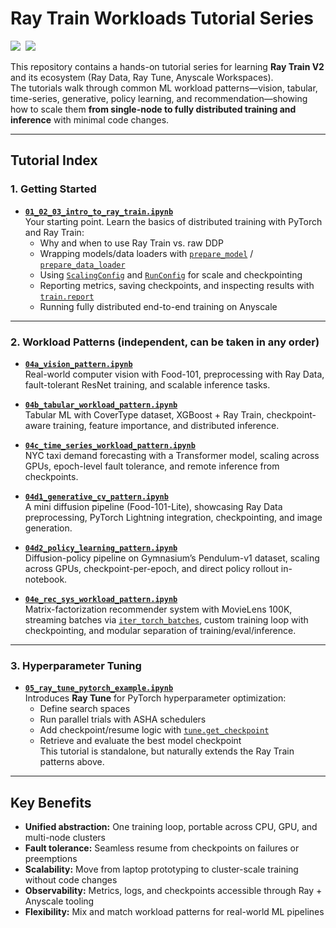# Ray Train Workloads Tutorial Series

<div align="left">
<a target="_blank" href="https://console.anyscale.com/"><img src="https://img.shields.io/badge/🚀 Run_on-Anyscale-9hf"></a>&nbsp;
<a href="https://github.com/ray-project/ray" role="button"><img src="https://img.shields.io/static/v1?label=&amp;message=View%20On%20GitHub&amp;color=586069&amp;logo=github&amp;labelColor=2f363d"></a>&nbsp;
</div>

This repository contains a hands-on tutorial series for learning **Ray Train V2** and its ecosystem (Ray Data, Ray Tune, Anyscale Workspaces).  
The tutorials walk through common ML workload patterns—vision, tabular, time-series, generative, policy learning, and recommendation—showing how to scale them **from single-node to fully distributed training and inference** with minimal code changes.

---

## Tutorial Index

### 1. Getting Started
- [**`01_02_03_intro_to_ray_train.ipynb`**](https://github.com/ray-project/ray/blob/master/doc/source/ray-overview/examples/ray_train_workloads/notebooks/01_02_03_intro_to_ray_train.ipynb)  
  Your starting point. Learn the basics of distributed training with PyTorch and Ray Train:
  - Why and when to use Ray Train vs. raw DDP  
  - Wrapping models/data loaders with [`prepare_model`](https://docs.ray.io/en/latest/train/api/doc/ray.train.torch.prepare_model.html) / [`prepare_data_loader`](https://docs.ray.io/en/latest/train/api/doc/ray.train.torch.prepare_data_loader.html)  
  - Using [`ScalingConfig`](https://docs.ray.io/en/latest/train/api/doc/ray.train.ScalingConfig.html) and [`RunConfig`](https://docs.ray.io/en/latest/train/api/doc/ray.train.RunConfig.html) for scale and checkpointing  
  - Reporting metrics, saving checkpoints, and inspecting results with [`train.report`](https://docs.ray.io/en/latest/train/api/doc/ray.train.report.html)  
  - Running fully distributed end-to-end training on Anyscale

---

### 2. Workload Patterns (independent, can be taken in any order)

- [**`04a_vision_pattern.ipynb`**](https://github.com/ray-project/ray/blob/master/doc/source/ray-overview/examples/ray_train_workloads/notebooks/04a_vision_pattern.ipynb)  
  Real-world computer vision with Food-101, preprocessing with Ray Data, fault-tolerant ResNet training, and scalable inference tasks.  

- [**`04b_tabular_workload_pattern.ipynb`**](https://github.com/ray-project/ray/blob/master/doc/source/ray-overview/examples/ray_train_workloads/notebooks/04b_tabular_workload_pattern.ipynb)  
  Tabular ML with CoverType dataset, XGBoost + Ray Train, checkpoint-aware training, feature importance, and distributed inference.  

- [**`04c_time_series_workload_pattern.ipynb`**](https://github.com/ray-project/ray/blob/master/doc/source/ray-overview/examples/ray_train_workloads/notebooks/04c_time_series_workload_pattern.ipynb)  
  NYC taxi demand forecasting with a Transformer model, scaling across GPUs, epoch-level fault tolerance, and remote inference from checkpoints.  

- [**`04d1_generative_cv_pattern.ipynb`**](https://github.com/ray-project/ray/blob/master/doc/source/ray-overview/examples/ray_train_workloads/notebooks/04d1_generative_cv_pattern.ipynb)  
  A mini diffusion pipeline (Food-101-Lite), showcasing Ray Data preprocessing, PyTorch Lightning integration, checkpointing, and image generation.  

- [**`04d2_policy_learning_pattern.ipynb`**](https://github.com/ray-project/ray/blob/master/doc/source/ray-overview/examples/ray_train_workloads/notebooks/04d2_policy_learning_pattern.ipynb)  
  Diffusion-policy pipeline on Gymnasium’s Pendulum-v1 dataset, scaling across GPUs, checkpoint-per-epoch, and direct policy rollout in-notebook.  

- [**`04e_rec_sys_workload_pattern.ipynb`**](https://github.com/ray-project/ray/blob/master/doc/source/ray-overview/examples/ray_train_workloads/notebooks/04e_rec_sys_workload_pattern.ipynb)  
  Matrix-factorization recommender system with MovieLens 100K, streaming batches via [`iter_torch_batches`](https://docs.ray.io/en/latest/data/api/doc/ray.data.DataIterator.iter_torch_batches.html), custom training loop with checkpointing, and modular separation of training/eval/inference.

---

### 3. Hyperparameter Tuning

- [**`05_ray_tune_pytorch_example.ipynb`**](https://github.com/ray-project/ray/blob/master/doc/source/ray-overview/examples/ray_train_workloads/notebooks/05_ray_tune_pytorch_example.ipynb)  
  Introduces **Ray Tune** for PyTorch hyperparameter optimization:  
  - Define search spaces  
  - Run parallel trials with ASHA schedulers  
  - Add checkpoint/resume logic with [`tune.get_checkpoint`](https://docs.ray.io/en/latest/tune/api/doc/ray.tune.get_checkpoint.html)  
  - Retrieve and evaluate the best model checkpoint  
  This tutorial is standalone, but naturally extends the Ray Train patterns above.

---

## Key Benefits
- **Unified abstraction:** One training loop, portable across CPU, GPU, and multi-node clusters  
- **Fault tolerance:** Seamless resume from checkpoints on failures or preemptions  
- **Scalability:** Move from laptop prototyping to cluster-scale training without code changes  
- **Observability:** Metrics, logs, and checkpoints accessible through Ray + Anyscale tooling  
- **Flexibility:** Mix and match workload patterns for real-world ML pipelines  
